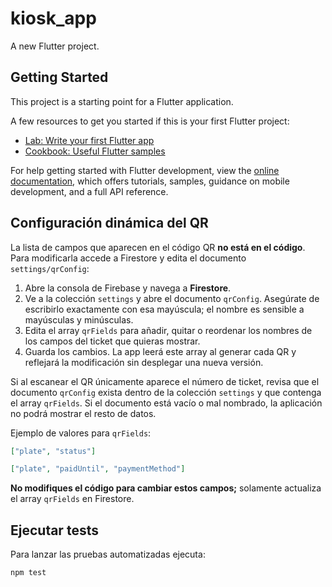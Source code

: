 # kiosk_app

A new Flutter project.

## Getting Started

This project is a starting point for a Flutter application.

A few resources to get you started if this is your first Flutter project:

- [Lab: Write your first Flutter app](https://docs.flutter.dev/get-started/codelab)
- [Cookbook: Useful Flutter samples](https://docs.flutter.dev/cookbook)

For help getting started with Flutter development, view the
[online documentation](https://docs.flutter.dev/), which offers tutorials,
samples, guidance on mobile development, and a full API reference.

## Configuración dinámica del QR

La lista de campos que aparecen en el código QR **no está en el código**.
Para modificarla accede a Firestore y edita el documento
`settings/qrConfig`:

1. Abre la consola de Firebase y navega a **Firestore**.
2. Ve a la colección `settings` y abre el documento `qrConfig`.
   Asegúrate de escribirlo exactamente con esa mayúscula; el nombre es
   sensible a mayúsculas y minúsculas.
3. Edita el array `qrFields` para añadir, quitar o reordenar los nombres de
   los campos del ticket que quieras mostrar.
4. Guarda los cambios. La app leerá este array al generar cada QR y reflejará
   la modificación sin desplegar una nueva versión.

Si al escanear el QR únicamente aparece el número de ticket, revisa que el
documento `qrConfig` exista dentro de la colección `settings` y que contenga el
array `qrFields`. Si el documento está vacío o mal nombrado, la aplicación no
podrá mostrar el resto de datos.

Ejemplo de valores para `qrFields`:

```json
["plate", "status"]
```

```json
["plate", "paidUntil", "paymentMethod"]
```

**No modifiques el código para cambiar estos campos;** solamente actualiza el
array `qrFields` en Firestore.

## Ejecutar tests

Para lanzar las pruebas automatizadas ejecuta:

`npm test`

